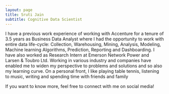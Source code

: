 ```yaml
---
layout: page
title: Sruti Jain
subtitle: Cognitive Data Scientist
---
```


<div style="text-align: justify> 
Hello! My name is Sruti and I am a Graduate Research Assistant at The University of Texas at Dallas pursuing MS in Cognitive Science specializing in Computational modeling / Data Science. My expertise include Multivariate Data Analysis, Data Visualization, Business Intelligence, Machine Learning and organizational behavior(Psychology). I'm passionate about using data to tell a story and gain counter-intuitive insights. </div>  

<div style="text-align: justify"> 
I have a previous work experience of working with Accenture for a tenure of 3.5 years as Business Data Analyst where I had the opportunity to work with entire data life-cycle: Collection, Warehousing, Mining, Analysis, Modeling, Machine learning Algorithms, Prediction, Reporting and Dashboarding. I have also worked as Research Intern at Emerson Network Power and Larsen & Toubro Ltd. Working in various industry and companies have enabled me to widen my perspective to problems and solutions and so also my learning curve. On a personal front, I like playing table tennis, listening to music, writing and spending time with friends and family </div>  

If you want to know more, feel free to connect with me on social media! 
